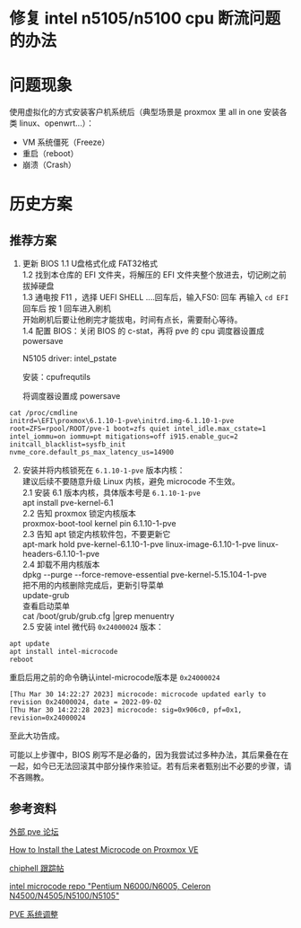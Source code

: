 # 修复 intel n5105/n5100 cpu 断流问题的办法

# 问题现象
使用虚拟化的方式安装客户机系统后（典型场景是 proxmox 里 all in one 安装各类 linux、openwrt...）：

* VM 系统僵死（Freeze）
* 重启（reboot）
* 崩溃（Crash）

# 历史方案

## 推荐方案

1. 更新 BIOS
1.1 U盘格式化成 FAT32格式  
1.2 找到本仓库的 EFI 文件夹，将解压的 EFI 文件夹整个放进去，切记刷之前拔掉硬盘  
1.3 通电按 F11 ，选择 UEFI SHELL ....回车后，输入FS0: 回车   再输入 ``cd EFI`` 回车后 按 1 回车进入刷机  
开始刷机后要让他刷完才能拔电，时间有点长，需要耐心等待。  
1.4 配置 BIOS：关闭 BIOS 的 c-stat，再将 pve 的 cpu 调度器设置成 powersave  
  
   N5105 driver: intel_pstate

   安装：cpufrequtils
   
   将调度器设置成 powersave

```shell
cat /proc/cmdline
initrd=\EFI\proxmox\6.1.10-1-pve\initrd.img-6.1.10-1-pve root=ZFS=rpool/ROOT/pve-1 boot=zfs quiet intel_idle.max_cstate=1 intel_iommu=on iommu=pt mitigations=off i915.enable_guc=2 initcall_blacklist=sysfb_init nvme_core.default_ps_max_latency_us=14900
```
2. 安装并将内核锁死在 ``6.1.10-1-pve`` 版本内核：  
建议后续不要随意升级 Linux 内核，避免 microcode 不生效。  
2.1 安装 6.1 版本内核，具体版本号是 ``6.1.10-1-pve``  
apt install pve-kernel-6.1   
2.2 告知 proxmox 锁定内核版本   
proxmox-boot-tool kernel pin 6.1.10-1-pve  
2.3 告知 apt 锁定内核软件包，不要更新它  
apt-mark hold pve-kernel-6.1.10-1-pve linux-image-6.1.10-1-pve linux-headers-6.1.10-1-pve  
2.4 卸载不用内核版本  
dpkg --purge --force-remove-essential pve-kernel-5.15.104-1-pve  
把不用的内核删除完成后，更新引导菜单  
update-grub  
查看启动菜单  
cat /boot/grub/grub.cfg |grep menuentry  
2.5 安装 intel 微代码 ``0x24000024`` 版本：  
```shell
apt update
apt install intel-microcode
reboot
```
重启后用之前的命令确认intel-microcode版本是 ``0x24000024``  
```shell
[Thu Mar 30 14:22:27 2023] microcode: microcode updated early to revision 0x24000024, date = 2022-09-02
[Thu Mar 30 14:22:28 2023] microcode: sig=0x906c0, pf=0x1, revision=0x24000024
```
至此大功告成。

可能以上步骤中，BIOS 刷写不是必备的，因为我尝试过多种办法，其后果叠在在一起，如今已无法回滚其中部分操作来验证。若有后来者甄别出不必要的步骤，请不吝赐教。

## 参考资料

[外部 pve 论坛](https://forum.proxmox.com/threads/vm-freezes-irregularly.111494/page-31)

[How to Install the Latest Microcode on Proxmox VE](https://cyrusyip.org/en/post/2023/01/31/install-microcode-on-proxmox/)

[chiphell 跟踪帖](https://www.chiphell.com/forum.php?mod=viewthread&tid=2446440&extra=&ordertype=1&page=1&mobile=no)

[intel microcode repo "Pentium N6000/N6005, Celeron N4500/N4505/N5100/N5105"](https://github.com/intel/Intel-Linux-Processor-Microcode-Data-Files/releases)

[PVE 系统调整](https://gitee.com/callmer/pve_toss_notes/blob/master/03.PVE%E7%B3%BB%E7%BB%9F%E8%B0%83%E6%95%B4.md)

